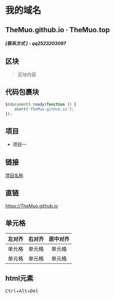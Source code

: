 # 我的域名 
## TheMuo.github.io · TheMuo.top 

##### [联系方式 ] - qq2523203097 

## 区块
>区块内容 

## 代码包裹块
```javascript
$(document).ready(function () {
    alert('TheMuo.github.io');
});
``` 

## 项目
- 项目一 

## 链接
[项目名称](TheMuo.github.io) 

## 直链
<https://TheMuo.github.io>
## 单元格 

| 左对齐 | 右对齐 | 居中对齐 | 
| :-----| ----: | :----: | 
| 单元格 | 单元格 | 单元格 | 
| 单元格 | 单元格 | 单元格 | 

## html元素
<kbd>Ctrl</kbd>+<kbd>Alt</kbd>+<kbd>Del</kbd>